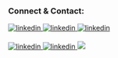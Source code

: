 
<!--
[![Top Langs](https://github-readme-stats.vercel.app/api/top-langs/?username=vicariss&theme=dracula)](https://github.com/anuraghazra/github-readme-stats)
-->

### Connect & Contact:

<a href="https://linkedin.com/in/klaudiusz-bednarski" target="_blank">
<img src=https://img.shields.io/badge/linkedin-%231E77B5.svg?&style=for-the-badge&logo=linkedin&logoColor=white alt=linkedin style="margin-bottom: 5px;" />
</a>
<a href="https://stackoverflow.com/users/16433370/vicaris" target="_blank">
<img src=https://img.shields.io/badge/Stack_Overflow-FE7A16?style=for-the-badge&logo=stack-overflow&logoColor=white alt=linkedin style="margin-bottom: 5px;" />
</a>
<a href="https://tryhackme.com/p/vicaris" target="_blank">
<img src=https://camo.githubusercontent.com/e441f9cf58621de92931484968e863e266883523bec6d151b208475ba05ee941/68747470733a2f2f696d672e736869656c64732e696f2f7374617469632f76313f7374796c653d666f722d7468652d6261646765266d6573736167653d5472794861636b4d6526636f6c6f723d323132433432266c6f676f3d5472794861636b4d65266c6f676f436f6c6f723d464646464646266c6162656c3d alt=linkedin style="margin-bottom: 5px;" />
</a>
<p>
<a href="https://www.hackerrank.com/vicariss" target="_blank">
<img src=https://img.shields.io/badge/-Hackerrank-2EC866?style=for-the-badge&logo=HackerRank&logoColor=white alt=linkedin style="margin-bottom: 5px;" />
</a>
<a href="https://dev.to/vicariss" target="_blank">
<img src=https://img.shields.io/badge/dev.to-0A0A0A?style=for-the-badge&logo=dev.to&logoColor=white alt=linkedin style="margin-bottom: 5px;" />
</a>
<a href="https://leetcode.com/vicaris/" target="_blank">
<img src="https://img.shields.io/badge/-LeetCode-FFA116?style=for-the-badge&logo=LeetCode&logoColor=black" />
</a>
</p>


